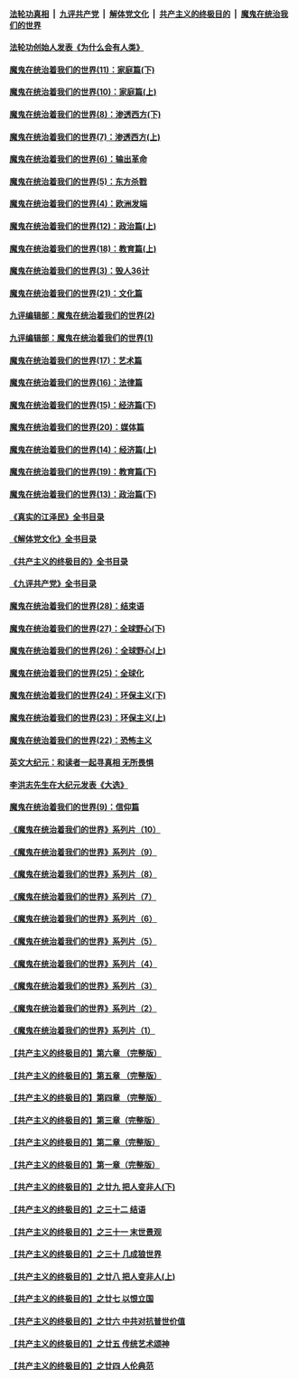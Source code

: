 ####  [法轮功真相](../../../../basic/blob/master/README.md?t=03041612) &nbsp;|&nbsp; [九评共产党](../../../../9ping.md/blob/master/README.md?t=03041612) &nbsp;|&nbsp; [解体党文化](../../../../jtdwh.md/blob/master/README.md?t=03041612)  &nbsp;|&nbsp; [共产主义的终极目的](../../../../gczydzjmd.md/blob/master/README.md?t=03041612) &nbsp;|&nbsp; [魔鬼在统治我们的世界](../../../../mgztzwmdsj.md/blob/master/README.md?t=03041612) 

#### [法轮功创始人发表《为什么会有人类》](../pages/nsc422/n13912117.md?t=03041612) 

#### [魔鬼在统治着我们的世界(11)：家庭篇(下)](../pages/nsc422/n10440961.md?t=03041612) 

#### [魔鬼在统治着我们的世界(10)：家庭篇(上)](../pages/nsc422/n10435448.md?t=03041612) 

#### [魔鬼在统治着我们的世界(8)：渗透西方(下)](../pages/nsc422/n10429603.md?t=03041612) 

#### [魔鬼在统治着我们的世界(7)：渗透西方(上)](../pages/nsc422/n10426013.md?t=03041612) 

#### [魔鬼在统治着我们的世界(6)：输出革命](../pages/nsc422/n10421536.md?t=03041612) 

#### [魔鬼在统治着我们的世界(5)：东方杀戮](../pages/nsc422/n10417707.md?t=03041612) 

#### [魔鬼在统治着我们的世界(4)：欧洲发端](../pages/nsc422/n10414890.md?t=03041612) 

#### [魔鬼在统治着我们的世界(12)：政治篇(上)](../pages/nsc422/n10444576.md?t=03041612) 

#### [魔鬼在统治着我们的世界(18)：教育篇(上)](../pages/nsc422/n10526970.md?t=03041612) 

#### [魔鬼在统治着我们的世界(3)：毁人36计](../pages/nsc422/n10411583.md?t=03041612) 

#### [魔鬼在统治着我们的世界(21)：文化篇](../pages/nsc422/n10597706.md?t=03041612) 

#### [九评编辑部：魔鬼在统治着我们的世界(2)](../pages/nsc422/n10410036.md?t=03041612) 

#### [九评编辑部：魔鬼在统治着我们的世界(1)](../pages/nsc422/n10406825.md?t=03041612) 

#### [魔鬼在统治着我们的世界(17)：艺术篇](../pages/nsc422/n10499093.md?t=03041612) 

#### [魔鬼在统治着我们的世界(16)：法律篇](../pages/nsc422/n10485969.md?t=03041612) 

#### [魔鬼在统治着我们的世界(15)：经济篇(下)](../pages/nsc422/n10469975.md?t=03041612) 

#### [魔鬼在统治着我们的世界(20)：媒体篇](../pages/nsc422/n10586579.md?t=03041612) 

#### [魔鬼在统治着我们的世界(14)：经济篇(上)](../pages/nsc422/n10457370.md?t=03041612) 

#### [魔鬼在统治着我们的世界(19)：教育篇(下)](../pages/nsc422/n10564808.md?t=03041612) 

#### [魔鬼在统治着我们的世界(13)：政治篇(下)](../pages/nsc422/n10448270.md?t=03041612) 

#### [《真实的江泽民》全书目录](../pages/nsc422/n13721399.md?t=03041612) 

#### [《解体党文化》全书目录](../pages/nsc422/n13721157.md?t=03041612) 

#### [《共产主义的终极目的》全书目录](../pages/nsc422/n13721048.md?t=03041612) 

#### [《九评共产党》全书目录](../pages/nsc422/n13708085.md?t=03041612) 

#### [魔鬼在统治着我们的世界(28)：结束语](../pages/nsc422/n10936246.md?t=03041612) 

#### [魔鬼在统治着我们的世界(27)：全球野心(下)](../pages/nsc422/n10928319.md?t=03041612) 

#### [魔鬼在统治着我们的世界(26)：全球野心(上)](../pages/nsc422/n10900318.md?t=03041612) 

#### [魔鬼在统治着我们的世界(25)：全球化](../pages/nsc422/n10788205.md?t=03041612) 

#### [魔鬼在统治着我们的世界(24)：环保主义(下)](../pages/nsc422/n10695307.md?t=03041612) 

#### [魔鬼在统治着我们的世界(23)：环保主义(上)](../pages/nsc422/n10688613.md?t=03041612) 

#### [魔鬼在统治着我们的世界(22)：恐怖主义](../pages/nsc422/n10614727.md?t=03041612) 

#### [英文大纪元：和读者一起寻真相 无所畏惧](../pages/nsc422/n12542027.md?t=03041612) 

#### [李洪志先生在大纪元发表《大选》](../pages/nsc422/n12534746.md?t=03041612) 

#### [魔鬼在统治着我们的世界(9)：信仰篇](../pages/nsc422/n10432159.md?t=03041612) 

#### [《魔鬼在统治着我们的世界》系列片（10）](../pages/nsc422/n12292670.md?t=03041612) 

#### [《魔鬼在统治着我们的世界》系列片（9）](../pages/nsc422/n12290859.md?t=03041612) 

#### [《魔鬼在统治着我们的世界》系列片（8）](../pages/nsc422/n12287445.md?t=03041612) 

#### [《魔鬼在统治着我们的世界》系列片（7）](../pages/nsc422/n12283425.md?t=03041612) 

#### [《魔鬼在统治着我们的世界》系列片（6）](../pages/nsc422/n12282314.md?t=03041612) 

#### [《魔鬼在统治着我们的世界》系列片（5）](../pages/nsc422/n12281419.md?t=03041612) 

#### [《魔鬼在统治着我们的世界》系列片（4）](../pages/nsc422/n12274024.md?t=03041612) 

#### [《魔鬼在统治着我们的世界》系列片（3）](../pages/nsc422/n12271322.md?t=03041612) 

#### [《魔鬼在统治着我们的世界》系列片（2）](../pages/nsc422/n12269049.md?t=03041612) 

#### [《魔鬼在统治着我们的世界》系列片（1）](../pages/nsc422/n12267575.md?t=03041612) 

#### [【共产主义的终极目的】第六章 （完整版）](../pages/nsc422/n11428913.md?t=03041612) 

#### [【共产主义的终极目的】第五章 （完整版）](../pages/nsc422/n11428912.md?t=03041612) 

#### [【共产主义的终极目的】第四章 （完整版）](../pages/nsc422/n11428907.md?t=03041612) 

#### [【共产主义的终极目的】第三章（完整版）](../pages/nsc422/n11428848.md?t=03041612) 

#### [【共产主义的终极目的】第二章（完整版）](../pages/nsc422/n11428831.md?t=03041612) 

#### [【共产主义的终极目的】第一章（完整版）](../pages/nsc422/n11417651.md?t=03041612) 

#### [【共产主义的终极目的】之廿九 把人变非人(下)](../pages/nsc422/n11344140.md?t=03041612) 

#### [【共产主义的终极目的】之三十二 结语](../pages/nsc422/n11360535.md?t=03041612) 

#### [【共产主义的终极目的】之三十一 末世景观](../pages/nsc422/n11351129.md?t=03041612) 

#### [【共产主义的终极目的】之三十 几成狼世界](../pages/nsc422/n11348280.md?t=03041612) 

#### [【共产主义的终极目的】之廿八 把人变非人(上)](../pages/nsc422/n11340492.md?t=03041612) 

#### [【共产主义的终极目的】之廿七 以恨立国](../pages/nsc422/n11336944.md?t=03041612) 

#### [【共产主义的终极目的】之廿六 中共对抗普世价值](../pages/nsc422/n11324785.md?t=03041612) 

#### [【共产主义的终极目的】之廿五 传统艺术颂神](../pages/nsc422/n11296396.md?t=03041612) 

#### [【共产主义的终极目的】之廿四 人伦典范](../pages/nsc422/n11296397.md?t=03041612) 

